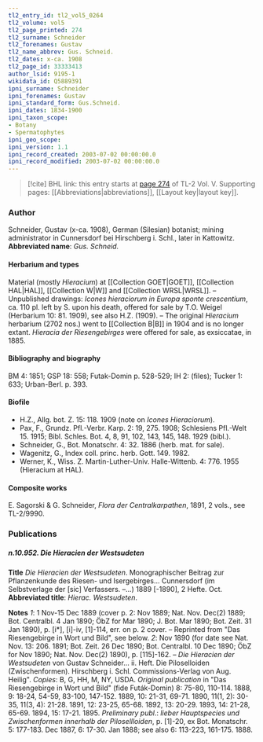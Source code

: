 ```yaml
---
tl2_entry_id: tl2_vol5_0264
tl2_volume: vol5
tl2_page_printed: 274
tl2_surname: Schneider
tl2_forenames: Gustav
tl2_name_abbrev: Gus. Schneid.
tl2_dates: x-ca. 1908
tl2_page_id: 33333413
author_lsid: 9195-1
wikidata_id: Q5889391
ipni_surname: Schneider
ipni_forenames: Gustav
ipni_standard_form: Gus.Schneid.
ipni_dates: 1834-1900
ipni_taxon_scope: 
- Botany
- Spermatophytes
ipni_geo_scope: 
ipni_version: 1.1
ipni_record_created: 2003-07-02 00:00:00.0
ipni_record_modified: 2003-07-02 00:00:00.0
---
```



> [!cite] BHL link: this entry starts at [page 274](https://www.biodiversitylibrary.org/page/33333413) of TL-2 Vol. V.
> Supporting pages: [[Abbreviations|abbreviations]], [[Layout key|layout key]].

### Author

Schneider, Gustav (x-ca. 1908), German (Silesian) botanist; mining administrator in Cunnersdorf bei Hirschberg i. Schl., later in Kattowitz. 
**Abbreviated name**: *Gus. Schneid.*

#### Herbarium and types

Material (mostly *Hieracium*) at [[Collection GOET|GOET]], [[Collection HAL|HAL]], [[Collection W|W]] and [[Collection WRSL|WRSL]]. – Unpublished drawings: *Icones hieraciorum in Europa sponte crescentium*, ca. 110 pl. left by S. upon his death, offered for sale by T.O. Weigel (Herbarium 10: 81. 1909), see also H.Z. (1909). – The original *Hieracium* herbarium (2702 nos.) went to [[Collection B|B]] in 1904 and is no longer extant. *Hieracia der Riesengebirges* were offered for sale, as exsiccatae, in 1885.

#### Bibliography and biography

BM 4: 1851; GSP 18: 558; Futak-Domin p. 528-529; IH 2: (files); Tucker 1: 633; Urban-Berl. p. 393.

#### Biofile

- H.Z., Allg. bot. Z. 15: 118. 1909 (note on *Icones Hieraciorum*).
- Pax, F., Grundz. Pfl.-Verbr. Karp. 2: 19, 275. 1908; Schlesiens Pfl.-Welt 15. 1915; Bibl. Schles. Bot. 4, 8, 91, 102, 143, 145, 148. 1929 (bibl.).
- Schneider, G., Bot. Monatschr. 4: 32. 1886 (herb. mat. for sale).
- Wagenitz, G., Index coll. princ. herb. Gott. 149. 1982.
- Werner, K., Wiss. Z. Martin-Luther-Univ. Halle-Wittenb. 4: 776. 1955 (Hieracium at HAL).

#### Composite works

E. Sagorski & G. Schneider, *Flora der Centralkarpathen*, 1891, 2 vols., see TL-2/9990.

### Publications

##### n.10.952. Die Hieracien der Westsudeten

**Title**
*Die Hieracien der Westsudeten*. Monographischer Beitrag zur Pflanzenkunde des Riesen- und Isergebirges... Cunnersdorf (im Selbstverlage der \[sic\] Verfassers. –...) 1889 \[-1890\], 2 Hefte. Oct.
**Abbreviated title**: *Hierac. Westsudeten*.

**Notes**
*1*: 1 Nov-15 Dec 1889 (cover p. 2: Nov 1889; Nat. Nov. Dec(2) 1889; Bot. Centralbl. 4 Jan 1890; ÖbZ for Mar 1890; J. Bot. Mar 1890; Bot. Zeit. 31 Jan 1890), p. \[i\*\], \[i\]-iv, \[1\]-114, err. on p. 2 cover. – Reprinted from "Das Riesengebirge in Wort und Bild", see below.
*2*: Nov 1890 (for date see Nat. Nov. 13: 206. 1891; Bot. Zeit. 26 Dec 1890; Bot. Centralbl. 10 Dec 1890; ÖbZ for Nov 1890; Nat. Nov. Dec(2) 1890), p. \[115\]-162. – *Die Hieracien der Westsudeten* von Gustav Schneider... ii. Heft. Die Piloselloiden (Zwischenformen). Hirschberg i. Schl. Commissions-Verlag von Aug. Heilig".
*Copies*: B, G, HH, M, NY, USDA.
*Original publication* in "Das Riesengebirge in Wort und Bild" (fide Futák-Domin) 8: 75-80, 110-114. 1888, 9: 18-24, 54-59, 83-100, 147-152. 1889, 10: 21-31, 69-71. 1890, 11(1, 2): 30-35, 11(3, 4): 21-28. 1891, 12: 23-25, 65-68. 1892, 13: 20-29. 1893, 14: 21-28, 65-69. 1894, 15: 17-21. 1895.
*Preliminary publ*.: *lieber Hauptspecies und Zwischenformen innerhalb der Pilosellloiden*, p. \[1\]-20, ex Bot. Monatschr. 5: 177-183. Dec 1887, 6: 17-30. Jan 1888; see also 6: 113-223, 161-175. 1888.

